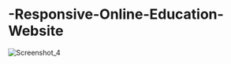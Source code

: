 # -Responsive-Online-Education-Website

![Screenshot_4](https://user-images.githubusercontent.com/111763432/198072491-dbfbbe2c-e4dc-429a-bb3a-fd802dc8f349.png)
